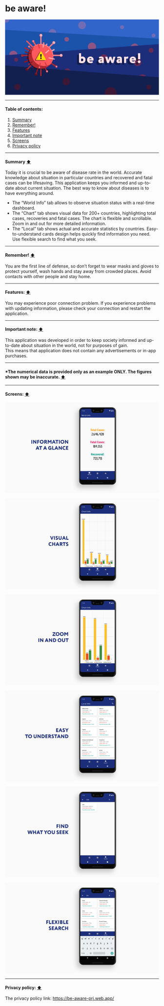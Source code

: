 # be aware!

![icon_featured_graphic](/screens/icon_featured_graphic.png)

****
#### Table of contents:
1. [Summary](#summary-arrow_up)
2. [Remember!](#remember-arrow_up)
3. [Features](#features-arrow_up)
4. [Important note](#important-note-arrow_up)
5. [Screens](#screens-arrow_up)
6. [Privacy policy](#privacy-policy-arrow_up)
****
#### Summary [:arrow_up:](#table-of-contents)
Today it is crucial to be aware of disease rate in the world. Accurate knowledge about situation in particular countries and recovered and fatal cases can be lifesaving.
This application keeps you informed and up-to-date about current situation. The best way to know about diseases is to have everything around.
* The “World Info” tab allows to observe situation status with a real-time dashboard.
* The “Chart” tab shows visual data for 200+ countries, highlighting total cases, recoveries and fatal cases. The chart is flexible and scrollable. Zoom in and out for more detailed information.
* The “Local” tab shows actual and accurate statistics by countries. Easy-to-understand cards design helps quickly find information you need. Use flexible search to find what you seek.
****
#### Remember! [:arrow_up:](#table-of-contents)
You are the first line of defense, so don’t forget to wear masks and gloves to protect yourself, wash hands and stay away from crowded places. Avoid contacts with other people and stay home.
****

#### Features: [:arrow_up:](#table-of-contents)
You may experience poor connection problem. If you experience problems with updating information, please check your connection and restart the application.
****
#### Important note: [:arrow_up:](#table-of-contents)
This application was developed in order to keep society informed and up-to-date about situation in the world, not for purposes of gain.<br/> This means that application does not contain any advertisements or in-app purchases.
****
#### *The numerical data is provided only as an example ONLY. The figures shown may be inaccurate. [:arrow_up:](#table-of-contents)
****
#### Screens: [:arrow_up:](#table-of-contents)

![1main_new](/screens/1main_new.png)

![1chart1_new](/screens/1chart1_new.png)

![1chart2_new](/screens/1chart2_new.png)

![1cards1_new](/screens/1cards1_new.png)

![1cards2_new](/screens/1cards2_new.png)

![1cards3_new](/screens/1cards3_new.png)

****
#### Privacy policy: [:arrow_up:](#table-of-contents)
The privacy policy link: https://be-aware-prj.web.app/
